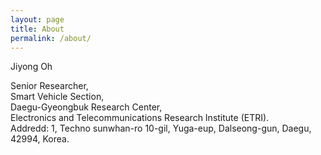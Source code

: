 ```yaml
---
layout: page
title: About
permalink: /about/
---
```



Jiyong Oh

Senior Researcher,  
Smart Vehicle Section,  
Daegu-Gyeongbuk Research Center,  
Electronics and Telecommunications Research Institute (ETRI).  
Addredd: 1, Techno sunwhan-ro 10-gil, Yuga-eup, Dalseong-gun, Daegu, 42994, Korea.  
